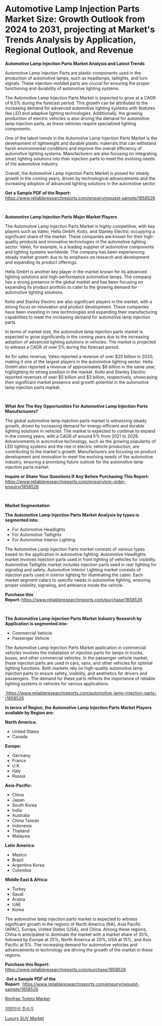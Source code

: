 <p><h1>Automotive Lamp Injection Parts Market Size: Growth Outlook from 2024 to 2031, projecting at Market's Trends Analysis by Application, Regional Outlook, and Revenue</h1></p><p><strong>Automotive Lamp Injection Parts Market Analysis and Latest Trends</strong></p>
<p><p>Automotive Lamp Injection Parts are plastic components used in the production of automotive lamps, such as headlamps, taillights, and turn signals. These injection-molded parts are crucial for ensuring the proper functioning and durability of automotive lighting systems.</p><p>The Automotive Lamp Injection Parts Market is expected to grow at a CAGR of 6.5% during the forecast period. This growth can be attributed to the increasing demand for advanced automotive lighting systems with features like LED and adaptive lighting technologies. Additionally, the growing production of electric vehicles is also driving the demand for automotive lamp injection parts, as these vehicles require specialized lighting components.</p><p>One of the latest trends in the Automotive Lamp Injection Parts Market is the development of lightweight and durable plastic materials that can withstand harsh environmental conditions and improve the overall efficiency of automotive lighting systems. Manufacturers are also focusing on integrating smart lighting solutions into their injection parts to meet the evolving needs of the automotive industry.</p><p>Overall, the Automotive Lamp Injection Parts Market is poised for steady growth in the coming years, driven by technological advancements and the increasing adoption of advanced lighting solutions in the automotive sector.</p></p>
<p><strong>Get a Sample PDF of the Report:&nbsp;</strong> <a href="https://www.reliableresearchreports.com/enquiry/request-sample/1858526">https://www.reliableresearchreports.com/enquiry/request-sample/1858526</a></p>
<p>&nbsp;</p>
<p><strong>Automotive Lamp Injection Parts Major Market Players</strong></p>
<p><p>The Automotive Lamp Injection Parts Market is highly competitive, with key players such as Valeo, Hella GmbH, Koito, and Stanley Electric occupying a significant share of the market. These companies are known for their high-quality products and innovative technologies in the automotive lighting sector. Valeo, for example, is a leading supplier of automotive components and lighting systems worldwide. The company has been experiencing steady market growth due to its emphasis on research and development and expanding its product offerings.</p><p>Hella GmbH is another key player in the market known for its advanced lighting solutions and high-performance automotive lamps. The company has a strong presence in the global market and has been focusing on expanding its product portfolio to cater to the growing demand for automotive lighting solutions.</p><p>Koito and Stanley Electric are also significant players in the market, with a strong focus on innovation and product development. These companies have been investing in new technologies and expanding their manufacturing capabilities to meet the increasing demand for automotive lamp injection parts.</p><p>In terms of market size, the automotive lamp injection parts market is expected to grow significantly in the coming years due to the increasing adoption of advanced lighting solutions in vehicles. The market is projected to witness a CAGR of over 5% during the forecast period.</p><p>As for sales revenue, Valeo reported a revenue of over $20 billion in 2020, making it one of the largest players in the automotive lighting sector. Hella GmbH also reported a revenue of approximately $6 billion in the same year, highlighting its strong position in the market. Koito and Stanley Electric reported revenues of over $5 billion and $3 billion, respectively, showcasing their significant market presence and growth potential in the automotive lamp injection parts market.</p></p>
<p>&nbsp;</p>
<p><strong>What Are The Key Opportunities For Automotive Lamp Injection Parts Manufacturers?</strong></p>
<p><p>The global automotive lamp injection parts market is witnessing steady growth, driven by increasing demand for energy-efficient and durable lighting solutions in vehicles. The market is expected to continue to expand in the coming years, with a CAGR of around 5% from 2021 to 2026. Advancements in automotive technology, such as the growing popularity of LED lighting systems and the rise in electric vehicle production, are contributing to the market's growth. Manufacturers are focusing on product development and innovation to meet the evolving needs of the automotive industry, ensuring a promising future outlook for the automotive lamp injection parts market.</p></p>
<p><strong>Inquire or Share Your Questions If Any Before Purchasing This Report:</strong> <a href="https://www.reliableresearchreports.com/enquiry/pre-order-enquiry/1858526">https://www.reliableresearchreports.com/enquiry/pre-order-enquiry/1858526</a></p>
<p>&nbsp;</p>
<p><strong>Market Segmentation</strong></p>
<p><strong>The Automotive Lamp Injection Parts Market Analysis by types is segmented into:</strong></p>
<p><ul><li>For Automotive Headlights</li><li>For Automotive Taillights</li><li>For Automotive Interior Lighting</li></ul></p>
<p><p>The Automotive Lamp Injection Parts market consists of various types based on the application in automotive lighting. Automotive Headlights market involves injection parts used in front lighting of vehicles for visibility. Automotive Taillights market includes injection parts used in rear lighting for signaling and safety. Automotive Interior Lighting market consists of injection parts used in interior lighting for illuminating the cabin. Each market segment caters to specific needs in automotive lighting, ensuring proper visibility, signaling, and ambiance inside the vehicle.</p></p>
<p><strong>Purchase this Report:&nbsp;</strong><a href="https://www.reliableresearchreports.com/purchase/1858526">https://www.reliableresearchreports.com/purchase/1858526</a></p>
<p>&nbsp;</p>
<p><strong>The Automotive Lamp Injection Parts Market Industry Research by Application is segmented into:</strong></p>
<p><ul><li>Commercial Vehicle</li><li>Passenger Vehicle</li></ul></p>
<p><p>The Automotive Lamp Injection Parts Market application in commercial vehicles involves the installation of injection parts for lamps in trucks, buses, and other commercial vehicles. In the passenger vehicle market, these injection parts are used in cars, vans, and other vehicles for optimal lighting functions. Both markets rely on high-quality automotive lamp injection parts to ensure safety, visibility, and aesthetics for drivers and passengers. The demand for these parts reflects the importance of reliable lighting systems in vehicles for various applications.</p></p>
<p><a href="https://www.reliableresearchreports.com/automotive-lamp-injection-parts-r1858526">&nbsp;https://www.reliableresearchreports.com/automotive-lamp-injection-parts-r1858526</a></p>
<p><strong>In terms of Region, the Automotive Lamp Injection Parts Market Players available by Region are:</strong></p>
<p>
    <p> <strong> North America: </strong>
        <ul>
            <li>United States</li>
            <li>Canada</li>
        </ul>
        </p> 
    <p> <strong> Europe: </strong>
        <ul>
            <li>Germany</li>
            <li>France</li>
            <li>U.K.</li>
            <li>Italy</li>
            <li>Russia</li>
        </ul>
        </p> 
    <p> <strong> Asia-Pacific: </strong>
        <ul>
            <li>China</li>
            <li>Japan</li>
            <li>South Korea</li>
            <li>India</li>
            <li>Australia</li>
            <li>China Taiwan</li>
            <li>Indonesia</li>
            <li>Thailand</li>
            <li>Malaysia</li>
        </ul>
        </p> 
    <p> <strong> Latin America: </strong>
        <ul>
            <li>Mexico</li>
            <li>Brazil</li>
            <li>Argentina Korea</li>
            <li>Colombia</li>
        </ul>
        </p> 
    <p> <strong> Middle East & Africa: </strong>
        <ul>
            <li>Turkey</li>
            <li>Saudi</li>
            <li>Arabia</li>
            <li>UAE</li>
            <li>Korea</li>
        </ul>
    </p>
    </p>
<p><p>The automotive lamp injection parts market is expected to witness significant growth in the regions of North America (NA), Asia Pacific (APAC), Europe, United States (USA), and China. Among these regions, China is anticipated to dominate the market with a market share of 35%, followed by Europe at 25%, North America at 20%, USA at 15%, and Asia Pacific at 5%. The increasing demand for automotive vehicles and advancements in technology are driving the growth of the market in these regions.</p></p>
<p><strong>Purchase this Report: </strong><a href="https://www.reliableresearchreports.com/purchase/1858526">https://www.reliableresearchreports.com/purchase/1858526</a></p>
<p>&nbsp;<strong>Get a Sample PDF of the Report:&nbsp;&nbsp;</strong><a href="https://www.reliableresearchreports.com/enquiry/request-sample/1858526">https://www.reliableresearchreports.com/enquiry/request-sample/1858526</a></p>
<p><strong></strong></p>
<p><p><a href="https://view.publitas.com/reportprime-1/global-rimfree-toilets-market-size-is-expected-to-experience-a-cagr-of-0-67-through-2024-2031-according-to-industry-projections/">Rimfree Toilets Market</a></p><p><a href="https://github.com/regina00882/Market-Research-Report-List-1/blob/main/8492642115200.md">지방이식 주사기</a></p><p><a href="https://github.com/ayamgoreng5458/Market-Research-Report-List-1/blob/main/luxury-suv-market.md">Luxury SUV Market</a></p></p>